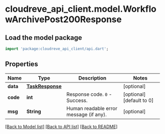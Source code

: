 # cloudreve_api_client.model.WorkflowArchivePost200Response

## Load the model package
```dart
import 'package:cloudreve_api_client/api.dart';
```

## Properties
Name | Type | Description | Notes
------------ | ------------- | ------------- | -------------
**data** | [**TaskResponse**](TaskResponse.md) |  | [optional] 
**code** | **int** | Response code. `0` - Success. | [optional] [default to 0]
**msg** | **String** | Human readable error message (if any). | [optional] 

[[Back to Model list]](../README.md#documentation-for-models) [[Back to API list]](../README.md#documentation-for-api-endpoints) [[Back to README]](../README.md)


